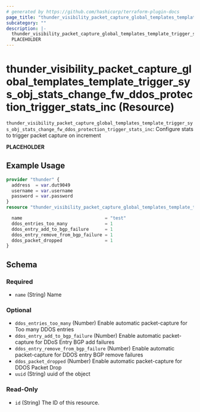 ```yaml
---
# generated by https://github.com/hashicorp/terraform-plugin-docs
page_title: "thunder_visibility_packet_capture_global_templates_template_trigger_sys_obj_stats_change_fw_ddos_protection_trigger_stats_inc Resource - terraform-provider-thunder"
subcategory: ""
description: |-
  thunder_visibility_packet_capture_global_templates_template_trigger_sys_obj_stats_change_fw_ddos_protection_trigger_stats_inc: Configure stats to trigger packet capture on increment
  PLACEHOLDER
---
```


# thunder_visibility_packet_capture_global_templates_template_trigger_sys_obj_stats_change_fw_ddos_protection_trigger_stats_inc (Resource)

`thunder_visibility_packet_capture_global_templates_template_trigger_sys_obj_stats_change_fw_ddos_protection_trigger_stats_inc`: Configure stats to trigger packet capture on increment

__PLACEHOLDER__

## Example Usage

```terraform
provider "thunder" {
  address  = var.dut9049
  username = var.username
  password = var.password
}
resource "thunder_visibility_packet_capture_global_templates_template_trigger_sys_obj_stats_change_fw_ddos_protection_trigger_stats_inc" "thunder_visibility_packet_capture_global_templates_template_trigger_sys_obj_stats_change_fw_ddos_protection_trigger_stats_inc" {

  name                               = "test"
  ddos_entries_too_many              = 1
  ddos_entry_add_to_bgp_failure      = 1
  ddos_entry_remove_from_bgp_failure = 1
  ddos_packet_dropped                = 1
}
```

<!-- schema generated by tfplugindocs -->
## Schema

### Required

- `name` (String) Name

### Optional

- `ddos_entries_too_many` (Number) Enable automatic packet-capture for Too many DDOS entries
- `ddos_entry_add_to_bgp_failure` (Number) Enable automatic packet-capture for DDoS Entry BGP add failures
- `ddos_entry_remove_from_bgp_failure` (Number) Enable automatic packet-capture for DDOS entry BGP remove failures
- `ddos_packet_dropped` (Number) Enable automatic packet-capture for DDOS Packet Drop
- `uuid` (String) uuid of the object

### Read-Only

- `id` (String) The ID of this resource.


